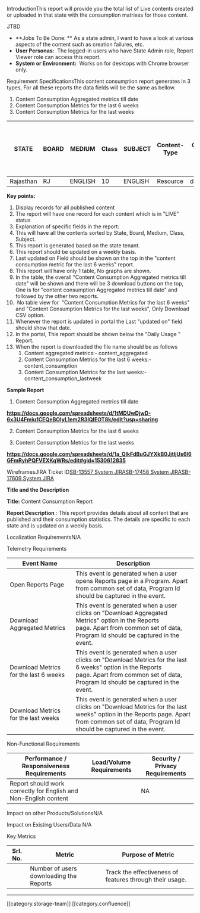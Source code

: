 



IntroductionThis report will provide you the total list of Live contents created or uploaded in that state with the consumption matrixes for those content.   

JTBD
*  **Jobs To Be Done: ** As a state admin, I want to have a look at various aspects of the content such as creation failures, etc.
*  **User Personas:**  The logged-in users who have State Admin role, Report Viewer role can access this report.
*  **System or Environment:**  Works on for desktops with Chrome browser only.

Requirement SpecificationsThis content consumption report generates in 3 types, For all these reports the data fields will be the same as bellow.


1. Content Consumption Aggregated metrics till date
1. Content Consumption Metrics for the last 6 weeks
1. Content Consumption Metrics for the last weeks



|  **STATE**  |  **BOARD**  |  **MEDIUM**  |  **Class**  |  **SUBJECT**  | Content-Type |  **CONTENT ID**  | Content Name |  **Creator (User Name)**  |  **CONTENT MIME TYPE**  |  **Created On**  |  **Last Published Date**  | Linked Textbook Id | Linked Textbook Name |  **No. of Downloads (App only)**  | No. of  Plays (on App and Portal) | No. of  Plays on App | No. of  Plays on Portal |  **Average Play Time in mins (on App and Portal)**  |  **Average Play Time  in mins on App**  |  **Average Play Time in mins on Portal**  | Total No of Ratings |  **Average  Rating (Out of 5)**  | End Date  of the Week | 
|  --- |  --- |  --- |  --- |  --- |  --- |  --- |  --- |  --- |  --- |  --- |  --- |  --- |  --- |  --- |  --- |  --- |  --- |  --- |  --- |  --- |  --- |  --- |  --- | 
| Rajasthan | RJ | ENGLISH | 10 | ENGLISH | Resource | do_123456 |  | XYZ | MP4 | 04/10/2017   | 24/11/2017 | do_7890 | Science |  |  |  |  |  |  |  |  |  |  | 



 **Key points:** 


1. Display records for all published content
1. The report will have one record for each content which is in "LIVE" status
1. Explanation of specific fields in the report:
1. This will have all the contents sorted by State, Board, Medium, Class, Subject.
1. This report is generated based on the state tenant.
1. This report should be updated on a weekly basis.
1. Last updated on Field should be shown on the top in the "content consumption metric for the last 6 weeks" report.
1. This report will have only 1 table, No graphs are shown.
1. In the table, the overall "Content Consumption Aggregated metrics till date" will be shown and there will be 3 download buttons on the top, One is for "content consumption Aggregated metrics till date" and followed by the other two reports.
1.  No table view for  "Content Consumption Metrics for the last 6 weeks" and "Content Consumption Metrics for the last weeks", Only Download CSV option.
1. Whenever the report is updated in portal the Last "updated on" field should show that date.
1. In the portal, This report should be shown below the "Daily Usage " Report.
1. When the report is downloaded the file name should be as follows 
    1. Content aggregated metrics:- content_aggregated
    1. Content Consumption Metrics for the last 6 weeks:- content_consumption
    1. Content Consumption Metrics for the last weeks:- content_consumption_lastweek

    



 **Sample Report** 


1. Content Consumption Aggregated metrics till date

 **https://docs.google.com/spreadsheets/d/1tMDUwDjwD-6x3U4Fmiu1CEQeBOIyL1em2R3lQIEOT8k/edit?usp=sharing** 

2. Content Consumption Metrics for the last 6 weeks

3. Content Consumption Metrics for the last weeks

 **https://docs.google.com/spreadsheets/d/1a_QlkFdBuGJYXkB0JjtljUs6I6GFmRyhPQFVEXKqWRs/edit#gid=1530612835** 

WireframesJIRA Ticket ID[SB-13557 System JIRA](https:///browse/SB-13557)[SB-17458 System JIRA](https:///browse/SB-17458)[SB-17609 System JIRA](https:///browse/SB-17609)



 **Title and the Description** 

 **Title:** Content Consumption Report

 **Report Description** : This report provides details about all content that are published and their consumption statistics. The details are specific to each state and is updated on a weekly basis.

Localization RequirementsN/A

Telemetry Requirements

| Event Name | Description | 
|  --- |  --- | 
| Open Reports Page | This event is generated when a user opens Reports page in a Program. Apart from common set of data, Program Id should be captured in the event. | 
| Download Aggregated Metrics | This event is generated when a user clicks on "Download Aggregated Metrics" option in the Reports page. Apart from common set of data, Program Id should be captured in the event. | 
| Download Metrics for the last 6 weeks | This event is generated when a user clicks on "Download Metrics for the last 6 weeks" option in the Reports page. Apart from common set of data, Program Id should be captured in the event. | 
| Download Metrics for the last weeks | This event is generated when a user clicks on "Download Metrics for the last weeks" option in the Reports page. Apart from common set of data, Program Id should be captured in the event. | 



Non-Functional Requirements

| Performance / Responsiveness Requirements | Load/Volume Requirements | Security / Privacy Requirements | 
|  --- |  --- |  --- | 
| Report should work correctly for English and Non-English content |  | NA | 



Impact on other Products/SolutionsN/A

Impact on Existing Users/Data N/A

Key Metrics

| Srl. No. | Metric | Purpose of Metric | 
|  --- |  --- |  --- | 
|  | Number of users downloading the Reports | Track the effectiveness of features through their usage. | 





*****

[[category.storage-team]] 
[[category.confluence]] 
